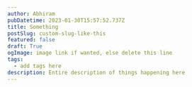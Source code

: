 ```yaml
---
author: Abhiram
pubDatetime: 2023-01-30T15:57:52.737Z
title: Something
postSlug: custom-slug-like-this
featured: false
draft: True
ogImage: image link if wanted, else delete this line
tags:
  - add tags here
description: Entire description of things happening here
---
```

